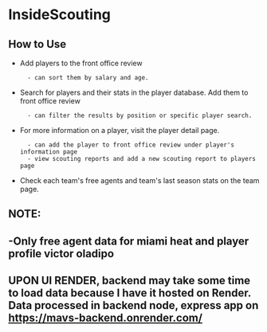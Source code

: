 # InsideScouting

## How to Use

- Add players to the front office review  

        - can sort them by salary and age.
- Search for players and their stats in the player database. Add them to front office review

        - can filter the results by position or specific player search.
- For more information on a player, visit the player detail page.

        - can add the player to front office review under player's information page
        - view scouting reports and add a new scouting report to players page   
- Check each team's free agents and team's last season stats on the team page.


## NOTE:
## -Only free agent data for miami heat and player profile victor oladipo
## UPON UI RENDER, backend may take some time to load data because I have it hosted on Render. Data processed in backend node, express app on https://mavs-backend.onrender.com/ 
